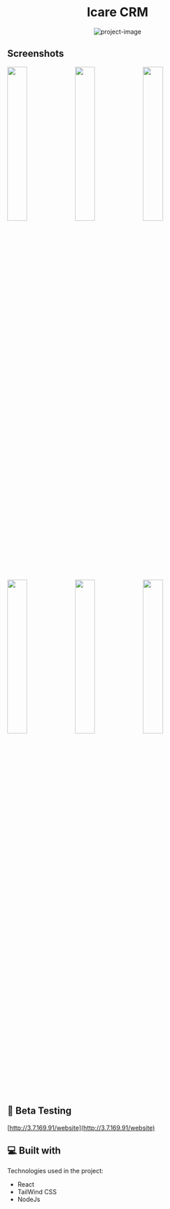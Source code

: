 <h1 align="center" id="title">Icare CRM</h1>

<p align="center"><img src="https://socialify.git.ci/ashinlaurel/icare-app/image?language=1&amp;name=1&amp;owner=1&amp;theme=Light" alt="project-image"></p>

<h2>Screenshots</h2>

<img src="https://user-images.githubusercontent.com/44382446/208608641-ea05ff63-cab0-468b-bdf7-d1913820b4c1.png" width="30%"></img> <img src="https://user-images.githubusercontent.com/44382446/208608670-f8730a18-15c8-473b-9433-6a833a1ec538.png" width="30%"></img> <img src="https://user-images.githubusercontent.com/44382446/208608752-234d7119-4d8a-412a-bcec-b5e317c5f814.png" width="30%"></img> <img src="https://user-images.githubusercontent.com/44382446/208608778-6b6f961f-2f37-4bff-afea-b1aea57cb3bf.png" width="30%"></img> <img src="https://user-images.githubusercontent.com/44382446/208608871-b1ba5238-e351-4997-8b34-aee8a4317278.png" width="30%"></img> <img src="https://user-images.githubusercontent.com/44382446/208608908-b9bb83c6-0459-4a60-a485-72c6be049933.png" width="30%"></img> 

<h2>🚀 Beta Testing</h2>

[http://3.7.169.91/website](http://3.7.169.91/website)

  
  
<h2>💻 Built with</h2>

Technologies used in the project:

*   React
*   TailWind CSS
*   NodeJs
